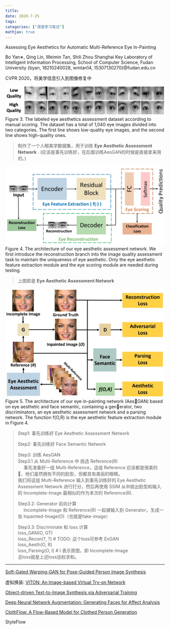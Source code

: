 ```yaml
---
title: 
date: 2020-7-25
tags:
categories: ["深度学习笔记"]
mathjax: true
---
```


<!--more-->

Assessing Eye Aesthetics for Automatic Multi-Reference Eye In-Painting

Bo Yan∗, Qing Lin, Weimin Tan, Shili Zhou
Shanghai Key Laboratory of Intelligent Information Processing,
School of Computer Science, Fudan University
{byan, 18210240028, wmtan14, 15307130270}@fudan.edu.cn

CVPR 2020，将美学信息引入到图像修复中


![](../../images/ml/AesGAN-fig3.jpg) \
Figure 3. The labeled eye aesthetics assessment dataset according to manual scoring. The dataset has a total of 1,040 eye images divided into two categories. The first line shows low-quality eye images, and the second line shows high-quality ones.
> 制作了一个人眼美学数据集，用于训练 **Eye Aesthetic Assessment Network** . (应该是事先训练好，在后面训练AesGAN的时候是直接拿来用的。)


![](../../images/ml/AesGAN-fig4.jpg) \
Figure 4. The architecture of our eye aesthetic assessment network. We first introduce the reconstruction branch into the image quality assessment task to maintain the uniqueness of eye aesthetic. Only the eye aesthetic feature extraction module and the eye scoring module are needed during testing.
> 上图即是 **Eye Aesthetic Assessment Network**


![](../../images/ml/AesGAN-fig5.jpg) \
Figure 5. The architecture of our eye in-painting network (AesGAN) based on eye aesthetic and face semantic, containing a generator, two discriminators, an eye aesthetic assessment network and a parsing network. The function f(O,R) is the eye aesthetic feature extraction module in Figure 4.
> Step1: 事先训练好 Eye Aesthetic Assessment Network
> 
> Step2: 事先训练好 Face Semantic Network
> 
> Step3: 训练 AesGAN \
> Step3.1 从 Multi-Reference 中 挑选 Reference(R) \
> &emsp; 事先准备好一组 Multi-Reference，这组 Reference 应该都是很美的🐶，他们虽然拥有不同的脸型，但都具有美丽的眼睛。\
> 我们将这组 Multi-Reference 输入到事先训练好的 Eye Aesthetic Assessment Network 进行打分，然后再使用 SSIM 从中挑出脸型和输入的 Incomplete-Image 最相似的作为本次的 Reference(R).
> 
> Step3.2: Generator 前向计算 \
> &emsp; Incomplete-Image 和 Reference(R) 一起被输入到 Generator，生成一张 Inpainted-Image(O)（也就是fake-image）
> 
> Step3.3: Discriminate 和 loss 计算 \
> loss_GAN(O, GT) \
> loss_Recon(?, ?)   # TODO: 这个loss可参考 ExGAN \
> loss_Aesth(O, R) \
> loss_Parsing(O, I)  # I 表示原图，即 Incomplete-Image \
> 总loss就是上述loss加权求和。


----------------------------------------

[Soft-Gated Warping-GAN for Pose-Guided Person Image Synthesis](https://papers.nips.cc/paper/7329-soft-gated-warping-gan-for-pose-guided-person-image-synthesis.pdf)


虚拟换装: [VITON: An Image-based Virtual Try-on Network](https://arxiv.org/pdf/1711.08447.pdf)


[Object-driven Text-to-Image Synthesis via Adversarial Training](https://arxiv.org/abs/1902.10740)


[Deep Neural Network Augmentation: Generating Faces for Affect Analysis](https://link.springer.com/article/10.1007/s11263-020-01304-3)


[ClothFlow: A Flow-Based Model for Clothed Person Generation](https://openaccess.thecvf.com/content_ICCV_2019/papers/Han_ClothFlow_A_Flow-Based_Model_for_Clothed_Person_Generation_ICCV_2019_paper.pdf)


StyleFlow





